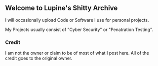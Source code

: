 ## Welcome to Lupine's Shitty Archive

I will occasionally upload Code or Software I use for personal projects.

My Projects usually consist of "Cyber Security" or "Penatration Testing".
 


### Credit

I am not the owner or claim to be of most of what I post here. All of the credit goes to the original owner.
